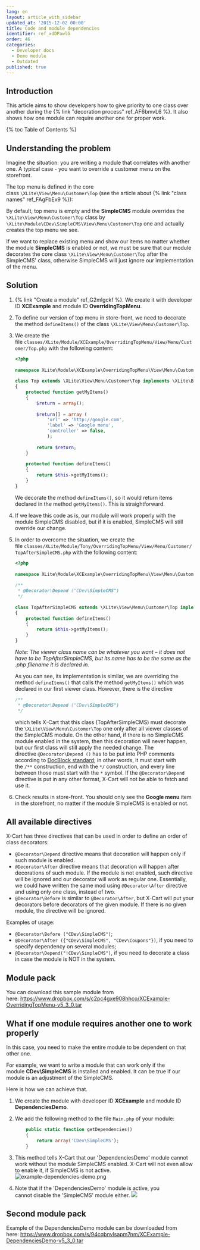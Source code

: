 ```yaml
---
lang: en
layout: article_with_sidebar
updated_at: '2015-12-02 00:00'
title: Code and module dependencies
identifier: ref_xdDPawlG
order: 46
categories:
  - Developer docs
  - Demo module
  - Outdated
published: true
---
```

## Introduction

This article aims to show developers how to give priority to one class over another during the {% link "decoration process" ref_AF6bmvL6 %}. It also shows how one module can require another one for proper work.

{% toc Table of Contents %}

## Understanding the problem

Imagine the situation: you are writing a module that correlates with another one. A typical case - you want to override a customer menu on the storefront.

The top menu is defined in the core class `\XLite\View\Menu\Customer\Top` (see the article about {% link "class names" ref_FAgFbEx9 %}):

By default, top menu is empty and the **SimpleCMS** module overrides the `\XLite\View\Menu\Customer\Top` class by `\XLite\Module\CDev\SimpleCMS\View\Menu\Customer\Top` one and actually creates the top menu we see. 

If we want to replace existing menu and show our items no matter whether the module **SimpleCMS** is enabled or not, we must be sure that our module decorates the core class `\XLite\View\Menu\Customer\Top` after the SimpleCMS' class, otherwise SimpleCMS will just ignore our implementation of the menu.

## Solution

1.  {% link "Create a module" ref_G2mlgckf %}. We create it with 
developer ID **XCExample** and module ID **OverridingTopMenu**.
2.  To define our version of top menu in store-front, we need to decorate the method `defineItems()` of the class `\XLite\View\Menu\Customer\Top`.
3.  We create the file `classes/XLite/Module/XCExample/OverridingTopMenu/View/Menu/Customer/Top.php` with the following content: 

    ```php
	<?php
 
	namespace XLite\Module\XCExample\OverridingTopMenu\View\Menu\Customer;
 
	class Top extends \XLite\View\Menu\Customer\Top implements \XLite\Base\IDecorator 
	{
    	protected function getMyItems()
	    {
    	    $return = array();
 
        	$return[] = array (
            	'url' => 'http://google.com',
	            'label' => 'Google menu',
    	        'controller' => false,
        	    );
 
	        return $return;
    	}
 
	    protected function defineItems()
    	{
        	return $this->getMyItems();
	    }
	}
    ```

    We decorate the method `defineItems()`, so it would return items declared in the method `getMyItems()`. This is straightforward.

4.  If we leave this code as is, our module will work properly with the module SimpleCMS disabled, but if it is enabled, SimpleCMS will still override our change.
5.  In order to overcome the situation, we create the file `classes/XLite/Module/Tony/OverridingTopMenu/View/Menu/Customer/TopAfterSimpleCMS.php` with the following content: 

    ```php
	<?php
 
	namespace XLite\Module\XCExample\OverridingTopMenu\View\Menu\Customer;
 
	/**
	 * @Decorator\Depend ("CDev\SimpleCMS")
	 */
 
	class TopAfterSimpleCMS extends \XLite\View\Menu\Customer\Top implements \XLite\Base\IDecorator 
	{
    	protected function defineItems()
	    {
    	    return $this->getMyItems();
	    }
	}
    ```

    _Note: The viewer class name can be whatever you want – it does not have to be TopAfterSimpleCMS, but its name has to be the same as the .php filename it is declared in._
    
    As you can see, its implementation is similar, we are overriding the method `defineItems()` that calls the method `getMyItems()` which was declared in our first viewer class. However, there is the directive 

    ```php
	/**
	 * @Decorator\Depend ("CDev\SimpleCMS")
	 */
    ```

    which tells X-Cart that this class (TopAfterSimpleCMS) must decorate the `\XLite\View\Menu\Customer\Top` one only after all viewer classes of the SimpleCMS module. On the other hand, if there is no SimpleCMS module enabled in the system, then this decoration will never happen, but our first class will still apply the needed change.
    The directive `@Decorator\Depend ()` has to be put into PHP comments according to [DocBlock standard](http://www.phpdoc.org/docs/latest/getting-started/your-first-set-of-documentation.html#what-does-a-docblock-look-like); in other words, it must start with the `/**` construction, end with the `*/` construction, and every line between those must start with the `*` symbol. If the `@Decorator\Depend` directive is put in any other format, X-Cart will not be able to fetch and use it.

6. Check results in store-front. You should only see the **Google menu** item in the storefront, no matter if the module SimpleCMS is enabled or not.

## All available directives

X-Cart has three directives that can be used in order to define an order of class decorators:
- `@Decorator\Depend` directive means that decoration will happen only if such module is enabled.
- `@Decorator\After` directive means that decoration will happen after decorations of such module. If the module is not enabled, such directive will be ignored and our decorator will work as regular one. Essentially, we could have written the same mod using `@Decorator\After` directive and using only one class, instead of two.
- `@Decorator\Before` is similar to `@Decorator\After`, but X-Cart will put your decorators before decorators of the given module. If there is no given module, the directive will be ignored.

Examples of usage:
- `@Decorator\Before ("CDev\SimpleCMS")`;
- `@Decorator\After ({"CDev\SimpleCMS", "CDev\Coupons"})`, if you need to specify dependency on several modules;
- `@Decorator\Depend("!CDev\SimpleCMS")`, if you need to decorate a class in case the module is NOT in the system.

## Module pack

You can download this sample module from here: <https://www.dropbox.com/s/c2pc4gxe908hhco/XCExample-OverridingTopMenu-v5_3_0.tar>

## What if one module requires another one to work properly

In this case, you need to make the entire module to be dependent on that other one.

For example, we want to write a module that can work only if the module **CDev\SimpleCMS** is installed and enabled. It can be true if our module is an adjustment of the SimpleCMS.

Here is how we can achieve that.

1.  We create the module with developer ID **XCExample** and module ID **DependenciesDemo**.
2.  We add the following method to the file `Main.php` of your module: 

    ```php
        public static function getDependencies()
        {
            return array('CDev\SimpleCMS');
        }
    ```

3.  This method tells X-Cart that our 'DependenciesDemo' module cannot work without the module SimpleCMS enabled. X-Cart will not even allow to enable it, if SimpleCMS is not active.
![example-dependencies-demo.png]({{site.baseurl}}/attachments/ref_xdDPawlG/example-dependencies-demo.png)

4.  Note that if the 'DependenciesDemo' module is active, you cannot disable the 'SimpleCMS' module either.
![]({{site.baseurl}}/attachments/ref_xdDPawlG/simple-cms.png)

## Second module pack

Еxample of the DependenciesDemo module can be downloaded from here: <https://www.dropbox.com/s/94cqbnvlsapm7nm/XCExample-DependenciesDemo-v5_3_0.tar>